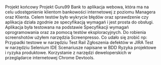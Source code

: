 Projekt końcowy
Projekt Guru99 Bank to aplikacja webowa, która ma na celu udostępnienie klientom bankowości internetowej z poziomu Managera oraz Klienta. Celem testów było wykrycie błędów oraz sprawdzenie czy aplikacja działa zgodnie ze specyfikacją wymagań i jest prosta do obsługi.
Aplikacja była testowana na podstawie Specyfikacji wymagań oprogramowania oraz za pomocą testów eksploracyjnych.
Do robienia screenshotów użyłem narzędzia Screenpresso.
Co udało się zrobić np:
Przypadki testowe w narzędziu Test Rail
Zgłoszenia defektów w JIRA
Test w narzędziu Selenium IDE
Scenariusze napisane w BDD
Ryzyka projektowe i ryzyka produktowe.
Korzystanie z narzędzi deweloperskich w przeglądarce internetowej Chrome Devtools.
